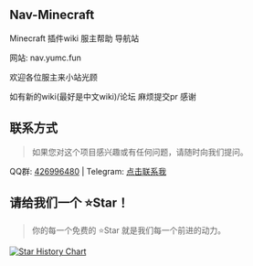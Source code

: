## Nav-Minecraft
Minecraft 插件wiki 服主帮助 导航站

网站: nav.yumc.fun

欢迎各位服主来小站光顾

如有新的wiki(最好是中文wiki)/论坛 麻烦提交pr 感谢

## 联系方式
> 如果您对这个项目感兴趣或有任何问题，请随时向我们提问。

QQ群: [426996480](https://qm.qq.com/q/rI1LN7utsA) | Telegram: [点击联系我](https://t.me/xiaoyumc)

## 请给我们一个 ⭐Star！
> 你的每一个免费的 ⭐Star 就是我们每一个前进的动力。

[![Star History Chart](https://api.star-history.com/svg?repos=thisxiaoyuQAQ/Nav-Minecraft&type=Date)](https://star-history.com/#thisxiaoyuQAQ/Nav-Minecraft&Date)
